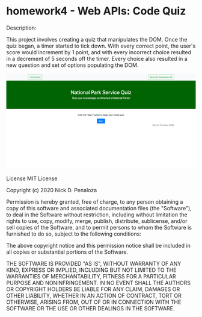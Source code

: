 # homework4 - Web APIs: Code Quiz

Description:

This project involves creating a quiz that manipulates the DOM. Once the quiz began, a timer started to tick down. With every correct point, the user's score would increment by 1 point, and with every incorrect choice resulted in a decrement of 5 seconds off the timer. Every choice also resulted in a new question and set of options populating the DOM.

![screenshot of NPS Quiz](assets/images/NPSQuiz.png)

License
MIT License



Copyright (c) 2020 Nick D. Penaloza

Permission is hereby granted, free of charge, to any person obtaining a copy
of this software and associated documentation files (the "Software"), to deal
in the Software without restriction, including without limitation the rights
to use, copy, modify, merge, publish, distribute, sublicense, and/or sell
copies of the Software, and to permit persons to whom the Software is
furnished to do so, subject to the following conditions:

The above copyright notice and this permission notice shall be included in all
copies or substantial portions of the Software.

THE SOFTWARE IS PROVIDED "AS IS", WITHOUT WARRANTY OF ANY KIND, EXPRESS OR
IMPLIED, INCLUDING BUT NOT LIMITED TO THE WARRANTIES OF MERCHANTABILITY,
FITNESS FOR A PARTICULAR PURPOSE AND NONINFRINGEMENT. IN NO EVENT SHALL THE
AUTHORS OR COPYRIGHT HOLDERS BE LIABLE FOR ANY CLAIM, DAMAGES OR OTHER
LIABILITY, WHETHER IN AN ACTION OF CONTRACT, TORT OR OTHERWISE, ARISING FROM,
OUT OF OR IN CONNECTION WITH THE SOFTWARE OR THE USE OR OTHER DEALINGS IN THE SOFTWARE.
